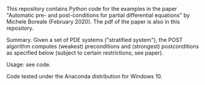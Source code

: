 This repository contains Python code for the examples in the paper "Automatic pre- and post-conditions for partial differential equations"
by Michele Boreale (February 2020). The pdf of the paper is also in this repository. 

Summary.
Given a set of PDE systems ("stratified system"), the POST algorithm computes (weakest) 
preconditions and (strongest) postconditions as specified below (subject to certain restrictions; 
see paper).

Usage: see code.

Code tested under the Anaconda distribution for Windows 10.
